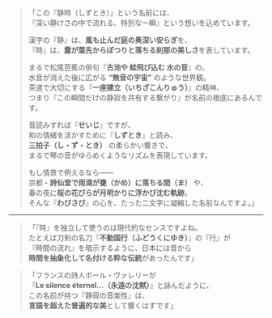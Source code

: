 >「この『静時（しずとき）』という名前には、  
>『深い静けさの中で流れる、特別な一瞬』という想いを込めています。  
>  
> 漢字の『静』は、**風も止んだ庭の奥深い安らぎ**を、  
> 『時』は、**露が葉先からぽつりと落ちる刹那の美しさ**を表しています。  
>  
> まるで松尾芭蕉の俳句『**古池や 蛙飛び込む 水の音**』の、  
> 水音が消えた後に広がる **“無音の宇宙”** のような世界観。  
> 茶道で大切にする『**一座建立（いちざこんりゅう）**』の精神、  
> つまり『この瞬間だけの静寂を共有する繋がり』が名前の根底にあるんです。  
>  
> 音読みすれば『**せいじ**』ですが、  
> 和の情緒を活かすために『**しずとき**』と読み、  
> **三拍子（し・ず・とき）** の柔らかい響きで、  
> まるで琴の音がゆらめくようなリズムを表現しています。  
>  
> もし情景で例えるなら――  
> 京都・**詩仙堂で雨滴が甕（かめ）に落ちる間（ま）** や、  
> 春の夜に**桜の花びらが月明かりに浮かび沈む軌跡**。  
> そんな『**わびさび**』の心を、たった二文字に凝縮した名前なんですよ。」

---

> 「『時』を独立して使うのは現代的なセンスですよね。  
> たとえば刀剣の名刀『**不動国行（ふどうくにゆき）**』の『行』が  
> 『時間の流れ』を暗示するように、日本には昔から  
> **時間を抽象化して名付ける粋な伝統**があったんです」

> 「フランスの詩人ポール・ヴァレリーが  
> 『**Le silence éternel...（永遠の沈黙）**』と詠んだように、  
> この名前が持つ『静寂の音楽性』は、  
> **言語を超えた普遍的な美**として響くはずです」
